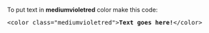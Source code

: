 To put text in <b>mediumvioletred</b> color make this code:
<pre>&lt;color class="mediumvioletred"&gt;<b>Text goes here!</b>&lt;/color&gt;</pre>
